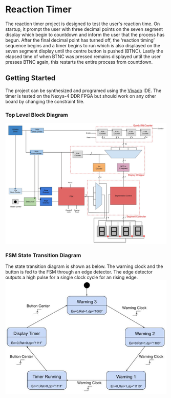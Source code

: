 # Reaction Timer 
The reaction timer project is designed to test the user's reaction time. On startup, it prompt the user with three decimal points on the seven segment display which begin to countdown and inform the user that the process has begun. After the final decimal point has turned off, the ‘reaction timing’ sequence begins and a timer begins to run which is also displayed on the seven segment display until the centre button is pushed (BTNC). Lastly the elapsed time of when BTNC was pressed remains displayed until the user presses BTNC again, this restarts the entire process from countdown.

## Getting Started
The project can be synthesized and programed using the [Vivado](https://www.xilinx.com/support/download.html) IDE. The timer is tested on the Nexys-4 DDR FPGA but should work on any other board by changing the constraint file.

### Top Level Block Diagram
![Top Level Block Diagram](resources/Top_Level_Block_Diagram.jpg)

### FSM State Transition Diagram
The state transition diagram is shown as below. The warning clock and the button is fed to the FSM through an edge detector. The edge detector outputs a high pulse for a single clock cycle for an rising edge.
![FSM state transition diagram](resources/FSM_State_Diagram.jpg)